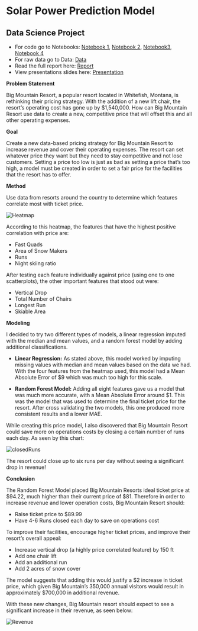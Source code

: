 # Solar Power Prediction Model
## Data Science Project
- For code go to Notebooks: [Notebook 1](/BMR_data_wrangling.ipynb), [Notebook 2](/BMR_exploratory_analysis.ipynb), [Notebook3](/BMR_data_processing.ipynb), [Notebook 4](/BMR_modeling.ipynb)
- For raw data go to Data: [Data](/Data)
- Read the full report here: [Report](/Big_Mountain_Report.pdf)
- View presentations slides here: [Presentation](/BMR_Presentation.pdf)

**Problem Statement**

Big Mountain Resort, a popular resort located in Whitefish, Montana, is rethinking their pricing strategy. With the addition of a new lift chair, the resort’s operating cost has gone up by $1,540,000. How can Big Mountain Resort use data to create a new, competitive price that will offset this and all other operating expenses.

**Goal**

Create a new data-based pricing strategy for Big Mountain Resort to increase revenue and cover their operating expenses. The resort can set whatever price they want but they need to stay competitive and not lose customers. Setting a price too low is just as bad as setting a price that’s too high, a model must be created in order to set a fair price for the facilities that the resort has to offer.

**Method**

Use data from resorts around the country to determine which features correlate most with ticket price. 

![Heatmap](/Images/BMR_heatmap.png)

According to this heatmap, the features that have the highest positive correlation with price are:
- Fast Quads
- Area of Snow Makers
- Runs
- Night skiing ratio

After testing each feature individually against price (using one to one scatterplots), the other important features that stood out were: 

- Vertical Drop
- Total Number of Chairs
- Longest Run
- Skiable Area

**Modeling**

I decided to try two different types of models, a linear regression imputed with the median and mean values, and a random forest model by adding additional classifications. 

- **Linear Regression:** As stated above, this model worked by imputing missing values with median and mean values based on the data we had. With the four features from the heatmap used, this model had a Mean Absolute Error of $9 which was much too high for this scale. 

- **Random Forest Model:** Adding all eight features gave us a model that was much more accurate, with a Mean Absolute Error around $1. This was the model that was used to determine the final ticket price for the resort. After cross validating the two models, this one produced more consistent results and a lower MAE. 

While creating this price model, I also discovered that Big Mountain Resort could save more on operations costs by closing a certain number of runs each day. As seen by this chart: 

![closedRuns](/Images/BMR_closedRuns.png)

The resort could close up to six runs per day without seeing a significant drop in revenue! 

**Conclusion**

The Random Forest Model placed Big Mountain Resorts ideal ticket price at $94.22, much higher than their current price of $81. Therefore in order to increase revenue and lower operation costs, Big Mountain Resort should: 

- Raise ticket price to $89.99 
- Have 4-6 Runs closed each day to save on operations cost


To improve their facilities, encourage higher ticket prices, and improve their resort’s overall appeal: 

- Increase vertical drop (a highly price correlated feature) by 150 ft
- Add one chair lift
- Add an additional run
- Add 2 acres of snow cover

The model suggests that adding this would justify a $2 increase in ticket price, which given Big Mountain’s 350,000 annual visitors would result in approximately $700,000 in additional revenue. 

With these new changes, Big Mountain resort should expect to see a significant increase in their revenue, as seen below: 

![Revenue](/Images/BMR_revenue.png)

